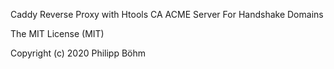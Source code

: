 Caddy Reverse Proxy with Htools CA ACME Server For Handshake Domains

The MIT License (MIT)

Copyright (c) 2020 Philipp Böhm
